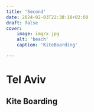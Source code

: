 ```yaml
---
title: 'Second'
date: 2024-02-03T22:38:18+02:00
draft: false
cover:
    image: img/x.jpg
    alt: 'beach'
    caption: 'KiteBoarding'

---
```

# Tel Aviv
## Kite Boarding      



